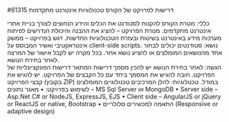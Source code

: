 #דרישות לפרויקט של הקורס טכנולוגיות אינטרנט מתקדמות 61315

כללי: מטרת הקורס להקנות לסטודנט את הכלים והידע הנחוצים לצורך בניית אתרי אינטרנט מתקדמים. מטרת הפרויקט – להציג את ההבנה והיכולת הנדרשים לפיתוח מערכות מידע באינטרנט בשיטות ובעזרת הטכנולוגיות החדשות. דגש בפרויקט – ממשק אינטראקטיבי ואשיר המבוסס על client-side scripts.
נושא: סטודנטים יכולים לבחור אחד מהנושאים המומלצים או להציע נושא אחר. בכל מקרה יש לקבל אישור של המרצה לאחר בחירת הנושא.  
הגשה: לאחר בחירת הנושא יש להכין מסמך דרישות המתאר דרישות הפונקציונליות של הפרויקט. חובה להגיש את המסמך ביחד עם כל הקבצים של הפרויקט. יש להגיש את קבצי הפרויקט (בקובץ ZIP) במודל.
טכנולוגיות: להלן המרכיבים טכנולוגיים המומלצים לשימוש בפרויקט:
• מאגר נתונים – MS Sql Server או MongoDB
• Server side – Asp.Net C# or NodeJS, ExpressJS, EJS
• Client side – AngularJS or jQuery or ReactJS or native, Bootstrap
• התאמה למכשירים סלולריים (Responsive or adaptive design)
